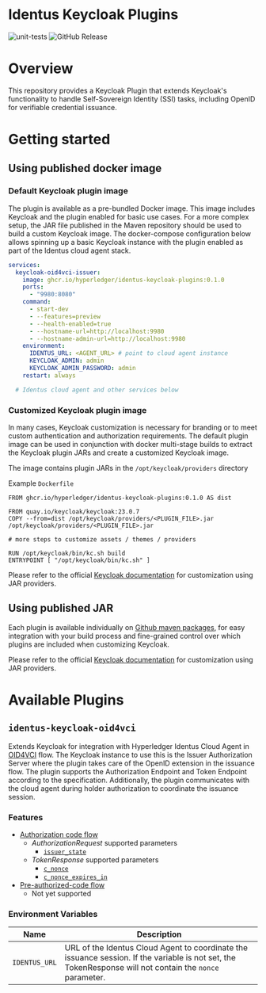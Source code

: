 # Identus Keycloak Plugins

![unit-tests](https://github.com/hyperledger/identus-keycloak-plugins/actions/workflows/unit-tests.yml/badge.svg)
![GitHub Release](https://img.shields.io/github/v/release/hyperledger/identus-keycloak-plugins)

# Overview

This repository provides a Keycloak Plugin that extends Keycloak's functionality to handle Self-Sovereign Identity (SSI)
tasks,
including OpenID for verifiable credential issuance.

# Getting started

## Using published docker image

### Default Keycloak plugin image

The plugin is available as a pre-bundled Docker image.
This image includes Keycloak and the plugin enabled for basic use cases.
For a more complex setup, the JAR file published in the Maven repository should be used to build a custom Keycloak
image.
The docker-compose configuration below allows spinning up a basic Keycloak instance with the plugin enabled as part of
the Identus cloud agent stack.

```yaml
services:
  keycloak-oid4vci-issuer:
    image: ghcr.io/hyperledger/identus-keycloak-plugins:0.1.0
    ports:
      - "9980:8080"
    command:
      - start-dev
      - --features=preview
      - --health-enabled=true
      - --hostname-url=http://localhost:9980
      - --hostname-admin-url=http://localhost:9980
    environment:
      IDENTUS_URL: <AGENT_URL> # point to cloud agent instance
      KEYCLOAK_ADMIN: admin
      KEYCLOAK_ADMIN_PASSWORD: admin
    restart: always

  # Identus cloud agent and other services below
```

### Customized Keycloak plugin image

In many cases, Keycloak customization is necessary for branding or to meet custom
authentication and authorization requirements. The default plugin image can be used
in conjunction with docker multi-stage builds to extract the Keycloak plugin JARs and
create a customized Keycloak image.

The image contains plugin JARs in the `/opt/keycloak/providers` directory

Example `Dockerfile`

```
FROM ghcr.io/hyperledger/identus-keycloak-plugins:0.1.0 AS dist

FROM quay.io/keycloak/keycloak:23.0.7
COPY --from=dist /opt/keycloak/providers/<PLUGIN_FILE>.jar /opt/keycloak/providers/<PLUGIN_FILE>.jar

# more steps to customize assets / themes / providers

RUN /opt/keycloak/bin/kc.sh build
ENTRYPOINT [ "/opt/keycloak/bin/kc.sh" ]
```

Please refer to the official [Keycloak documentation](https://www.keycloak.org/server/containers)
for customization using JAR providers.

## Using published JAR

Each plugin is available individually
on [Github maven packages](https://github.com/orgs/hyperledger/packages?repo_name=identus-keycloak-plugins),
for easy integration with your build process and fine-grained control over which plugins are included when customizing
Keycloak.

Please refer to the official [Keycloak documentation](https://www.keycloak.org/server/containers)
for customization using JAR providers.

# Available Plugins

## `identus-keycloak-oid4vci`

Extends Keycloak for integration with Hyperledger Identus Cloud Agent
in [OID4VCI](https://openid.net/specs/openid-4-verifiable-credential-issuance-1_0.html) flow.
The Keycloak instance to use this is the Issuer Authorization Server where the plugin takes care of
the OpenID extension in the issuance flow.
The plugin supports the Authorization Endpoint and Token Endpoint according to the specification.
Additionally, the plugin communicates with the cloud agent during holder authorization to coordinate the issuance
session.

### Features

- [Authorization code flow](https://openid.net/specs/openid-4-verifiable-credential-issuance-1_0.html#name-authorization-code-flow)
    - _AuthorizationRequest_ supported parameters
        - [`issuer_state`](https://openid.net/specs/openid-4-verifiable-credential-issuance-1_0.html#section-5.1.3-2.3)
    - _TokenResponse_ supported parameters
        - [`c_nonce`](https://openid.net/specs/openid-4-verifiable-credential-issuance-1_0.html#section-6.2-4.1)
        - [`c_nonce_expires_in`](https://openid.net/specs/openid-4-verifiable-credential-issuance-1_0.html#section-6.2-4.2)
- [Pre-authorized-code flow](https://openid.net/specs/openid-4-verifiable-credential-issuance-1_0.html#name-pre-authorized-code-flow)
    - Not yet supported

### Environment Variables

| Name          | Description                                                                                                                                              |
|---------------|----------------------------------------------------------------------------------------------------------------------------------------------------------|
| `IDENTUS_URL` | URL of the Identus Cloud Agent to coordinate the issuance session. If the variable is not set, the TokenResponse will not contain the `nonce` parameter. |
